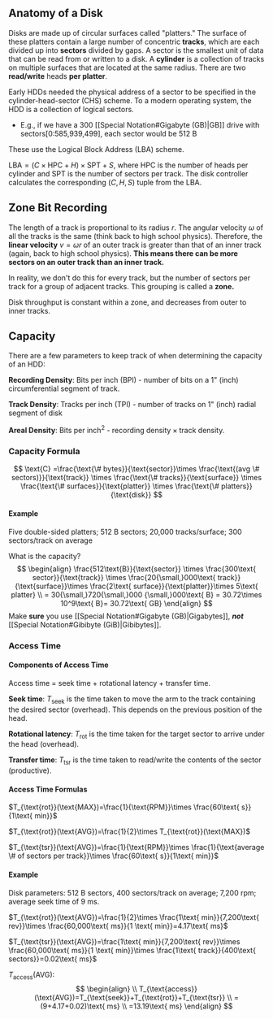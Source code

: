 ## Anatomy of a Disk
Disks are made up of circular surfaces called "platters." The surface of these platters contain a large number of concentric **tracks**, which are each divided up into **sectors** divided by gaps. A sector is the smallest unit of data that can be read from or written to a disk. A **cylinder** is a collection of tracks on multiple surfaces that are located at the same radius. There are two **read/write** heads **per platter**.

Early HDDs needed the physical address of a sector to be specified in the cylinder-head-sector (CHS) scheme. To a modern operating system, the HDD is a collection of logical sectors. 
- E.g., if we have a 300 [[Special Notation#Gigabyte (GB)|GB]] drive with sectors\[0:585,939,499\], each sector would be 512 B 

These use the Logical Block Address (LBA) scheme. 

$\text{LBA}=(C\times\text{HPC}+H)\times\text{SPT}+S$, where $\text{HPC}$ is the number of heads per cylinder and $\text{SPT}$ is the number of sectors per track. The disk controller calculates the corresponding $(C,H,S)$ tuple from the $\text{LBA}$.

## Zone Bit Recording
The length of a track is proportional to its radius $r$. The angular velocity $\omega$ of all the tracks is the same (think back to high school physics). Therefore, the **linear velocity** $v=\omega r$ of an outer track is greater than that of an inner track (again, back to high school physics). **This means there can be more sectors on an outer track than an inner track.**

In reality, we don't do this for every track, but the number of sectors per track for a group of adjacent tracks. This grouping is called a **zone.**

Disk throughput is constant within a zone, and decreases from outer to inner tracks.

## Capacity
There are a few parameters to keep track of when determining the capacity of an HDD:

**Recording Density**: Bits per inch (BPI) - number of bits on a 1" (inch) circumferential segment of track.

**Track Density**: Tracks per inch (TPI) - number of tracks on 1" (inch) radial segment of disk

**Areal Density**: Bits per inch$^2$ - recording $\text{density}\times\text{track density}$.

### Capacity Formula
$$
\text{C} =\frac{\text{\# bytes}}{\text{sector}}\times \frac{\text{(avg \# sectors)}}{\text{track}} \times \frac{\text{\# tracks}}{\text{surface}} \times \frac{\text{\# surfaces}}{\text{platter}} \times \frac{\text{\# platters}}{\text{disk}}
$$
#### Example
Five double-sided platters; 512 B sectors; 20,000 tracks/surface; 300 sectors/track on average

What is the capacity?
$$
\begin{align}
\frac{512\text{B}}{\text{sector}} \times \frac{300\text{ sector}}{\text{track}} \times \frac{20{\small,}000\text{ track}}{\text{surface}}\times \frac{2\text{ surface}}{\text{platter}}\times 5\text{ platter} \\
 = 30{\small,}720{\small,}000
{\small,}000\text{ B} = 30.72\times 10^9\text{ B}= 30.72\text{ GB}
\end{align}
$$
Make **sure** you use [[Special Notation#Gigabyte (GB)|Gigabytes]], ***not*** [[Special Notation#Gibibyte (GiB)|Gibibytes]].

### Access Time

#### Components of Access Time
Access time = seek time + rotational latency + transfer time.

**Seek time**: $T_{\text{seek}}$ is the time taken to move the arm to the track containing the desired sector (overhead). This depends on the previous position of the head.

**Rotational latency**: $T_{\text{rot}}$ is the time taken for the target sector to arrive under the head (overhead). 

**Transfer time**: $T_{\text{tsr}}$ is the time taken to read/write the contents of the sector (productive).

#### Access Time Formulas
$T_{\text{rot}}(\text{MAX})=\frac{1}{\text{RPM}}\times \frac{60\text{ s}}{1\text{ min}}$

$T_{\text{rot}}(\text{AVG})=\frac{1}{2}\times T_{\text{rot}}(\text{MAX})$

$T_{\text{tsr}}(\text{AVG})=\frac{1}{\text{RPM}}\times \frac{1}{\text{average \# of sectors per track}}\times \frac{60\text{ s}}{1\text{ min}}$

#### Example
Disk parameters: 512 B sectors, 400 sectors/track on average; 7,200 rpm; average seek time of 9 ms.

$T_{\text{rot}}(\text{AVG})=\frac{1}{2}\times \frac{1\text{ min}}{7,200\text{ rev}}\times \frac{60,000\text{ ms}}{1 \text{ min}}=4.17\text{ ms}$

$T_{\text{tsr}}(\text{AVG})=\frac{1\text{ min}}{7,200\text{ rev}}\times \frac{60,000\text{ ms}}{1 \text{ min}}\times \frac{1\text{ track}}{400\text{ sectors}}=0.02\text{ ms}$

$T_{\text{access}}(\text{AVG})$:
$$
\begin{align} \\
T_{\text{access}}(\text{AVG})=T_{\text{seek}}+T_{\text{rot}}+T_{\text{tsr}} \\
=(9+4.17+0.02)\text{ ms} \\
=13.19\text{ ms}
\end{align}
$$
